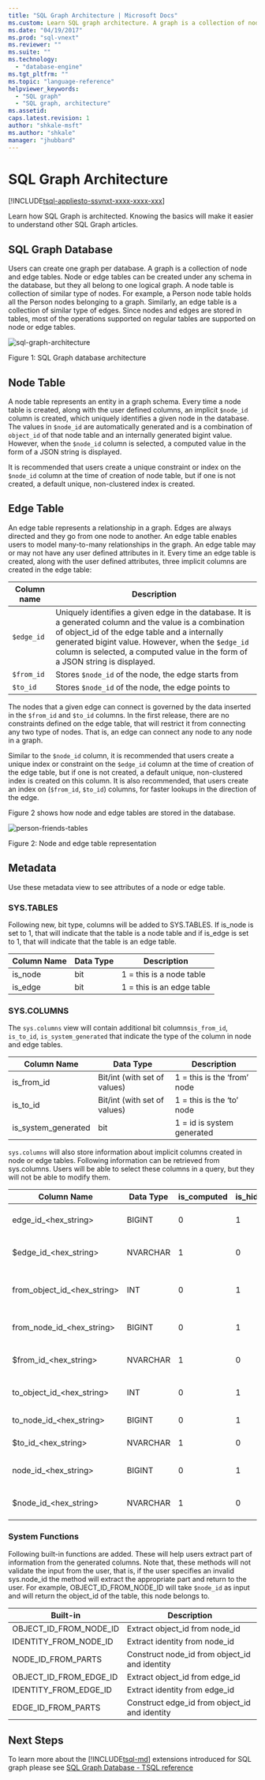 ```yaml
---
title: "SQL Graph Architecture | Microsoft Docs"
ms.custom: Learn SQL graph architecture. A graph is a collection of node or edge tables. Node tables represent entities and edge tables represent relationships between nodes. 
ms.date: "04/19/2017"
ms.prod: "sql-vnext"
ms.reviewer: ""
ms.suite: ""
ms.technology: 
  - "database-engine"
ms.tgt_pltfrm: ""
ms.topic: "language-reference"
helpviewer_keywords: 
  - "SQL graph"
  - "SQL graph, architecture"
ms.assetid: 
caps.latest.revision: 1
author: "shkale-msft"
ms.author: "shkale"
manager: "jhubbard"
---
```

# SQL Graph Architecture  
[!INCLUDE[tsql-appliesto-ssvnxt-xxxx-xxxx-xxx](../../includes/tsql-appliesto-ssvnxt-xxxx-xxxx-xxx.md)]   


Learn how SQL Graph is architected. Knowing the basics will make it easier to understand other SQL Graph articles.
 
## SQL Graph Database
Users can create one graph per database. A graph is a collection of node and edge tables. Node or edge tables can be created under any schema in the database, but they all belong to one logical graph. A node table is collection of similar type of nodes. For example, a Person node table holds all the Person nodes belonging to a graph. Similarly, an edge table is a collection of similar type of edges. Since nodes and edges are stored in tables, most of the operations supported on regular tables are supported on node or edge tables. 
 
 
![sql-graph-architecture](../../relational-databases/graphs/media/sql-graph-architecture.png "Sql graph database architecture")   

Figure 1: SQL Graph database architecture
 
## Node Table
A node table represents an entity in a graph schema. Every time a node table is created, along with the user defined columns, an implicit `$node_id` column is created, which uniquely identifies a given node in the database. The values in `$node_id` are automatically generated and is a combination of `object_id` of that node table and an internally generated bigint value. However, when the `$node_id` column is selected, a computed value in the form of a JSON string is displayed. 

It is recommended that users create a unique constraint or index on the `$node_id` column at the time of creation of node table, but if one is not created, a default unique, non-clustered index is created. 
 

## Edge Table
An edge table represents a relationship in a graph. Edges are always directed and they go from one node to another. An edge table enables users to model many-to-many relationships in the graph. An edge table may or may not have any user defined attributes in it. Every time an edge table is created, along with the user defined attributes, three implicit columns are created in the edge table:

|Column name    |Description  |
|---   |---  |
|`$edge_id`   |Uniquely identifies a given edge in the database. It is a generated column and the value is a combination of object_id of the edge table and a internally generated bigint value. However, when the `$edge_id` column is selected, a computed value in the form of a JSON string is displayed. |
|`$from_id`   |Stores `$node_id` of the node, the edge starts from  |
|`$to_id`   |Stores `$node_id` of the node, the edge points to  |

The nodes that a given edge can connect is governed by the data inserted in the `$from_id` and `$to_id` columns. In the first release, there are no constraints defined on the edge table, that will restrict it from connecting any two type of nodes. That is, an edge can connect any node to any node in a graph.

Similar to the `$node_id` column, it is recommended that users create a unique index or constraint on the `$edge_id` column at the time of creation of the edge table, but if one is not created, a default unique, non-clustered index is created on this column. It is also recommended, that users create an index on (`$from_id`, `$to_id`) columns, for faster lookups in the direction of the edge. 

Figure 2 shows how node and edge tables are stored in the database. 

![person-friends-tables](../../relational-databases/graphs/media/person-friends-tables.png "Person node and friends edge tables")   

Figure 2: Node and edge table representation
 
## Metadata
Use these metadata view to see attributes of a node or edge table.
 
### SYS.TABLES
Following new, bit type, columns will be added to SYS.TABLES. If is_node is set to 1, that will indicate that the table is a node table and if is_edge is set to 1, that will indicate that the table is an edge table.
 
|Column Name |Data Type |Description |
|--- |---|--- |
|is_node |bit |1 = this is a node table |
|is_edge |bit |1 = this is an edge table |
 
### SYS.COLUMNS
The `sys.columns` view will contain additional bit columns`is_from_id`, `is_to_id`, `is_system_generated` that indicate the type of the column in node and edge tables.
 
|Column Name |Data Type |Description |
|--- |---|--- |
|is_from_id |Bit/int (with set of values) |1 = this is the ‘from’ node |
|is_to_id |Bit/int (with set of values) |1 = this is the ‘to’ node |
|is_system_generated |bit |1 = id is system generated |
 
`sys.columns` will also store information about implicit columns created in node or edge tables. Following information can be retrieved from sys.columns. Users will be able to select these columns in a query, but they will not be able to modify them.

|Column Name	|Data Type	|is_computed	|is_hidden	|Comment  |
|---  |---|---|---|---  |
|edge_id_\<hex_string>	|BIGINT	|0	|1	|internal identity column  |
|$edge_id_\<hex_string>	|NVARCHAR	|1	|0	|external edge id column  |
|from_object_id_\<hex_string>	|INT	|0	|1	|internal from node object id  |
|from_node_id_\<hex_string>	|BIGINT	|0	|1	|Internal from node id  |
|$from_id_\<hex_string>	|NVARCHAR	|1	|0	|external from node id  |
|to_object_id_\<hex_string>	|INT	|0	|1	|internal to node object id  |
|to_node_id_\<hex_string>	|BIGINT	|0	|1	|Internal to node id  |
|$to_id_\<hex_string>	|NVARCHAR	|1	|0	|external to node id  |
|node_id_\<hex_string>	|BIGINT	|0	|1	|Internal identity column  |
|$node_id_\<hex_string>	|NVARCHAR	|1	|0	|External node id column  |
 
### System Functions
Following built-in functions are added. These will help users extract part of information from the generated columns. Note that, these methods will not validate the input from the user, that is, if the user specifies an invalid sys.node_id the method will extract the appropriate part and return to the user. For example, OBJECT_ID_FROM_NODE_ID will take `$node_id` as input and will return the object_id of the table, this node belongs to. 
 
|Built-in	|Description  |
|---  |---  |
|OBJECT_ID_FROM_NODE_ID	|Extract object_id from node_id  |
|IDENTITY_FROM_NODE_ID	|Extract identity from node_id  |
|NODE_ID_FROM_PARTS	|Construct node_id from object_id and identity  |
|OBJECT_ID_FROM_EDGE_ID	|Extract object_id from edge_id  |
|IDENTITY_FROM_EDGE_ID	|Extract identity from edge_id  |
|EDGE_ID_FROM_PARTS	|Construct edge_id from object_id and identity  |
 
## Next Steps
To learn more about the [!INCLUDE[tsql-md](../../includes/tsql-md.md)] extensions introduced for SQL graph please see [SQL Graph Database - TSQL reference](./sql-graph-tsql-reference.md)
 

